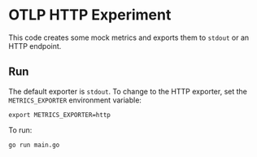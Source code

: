 # OTLP HTTP Experiment

This code creates some mock metrics and exports them to `stdout` or an HTTP endpoint.

## Run
The default exporter is `stdout`. To change to the HTTP exporter, set the `METRICS_EXPORTER` environment variable:
```
export METRICS_EXPORTER=http
```
To run:
```
go run main.go
```
